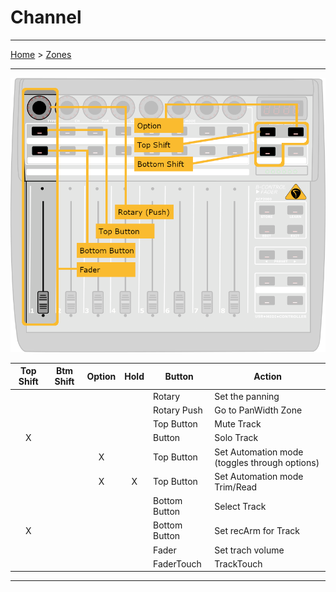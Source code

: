 # Channel

---

[Home](../) > [Zones](./)

---

![logo](../assets/zones-channel.png)     

| Top Shift | Btm Shift | Option    | Hold    | Button | Action |
|:---------:|:---------:|:---------:|:---------:|--------|--------|
|           |           |           |           | Rotary | Set the panning |
|           |           |           |           | Rotary Push | Go to PanWidth Zone |
|           |           |           |           | Top Button | Mute Track |
| X         |           |           |           |    Button | Solo Track |
|           |           | X         |           | Top Button | Set Automation mode (toggles through options) |
|           |           | X         | X         | Top Button | Set Automation mode Trim/Read |
|           |           |           |           | Bottom Button | Select Track |
| X         |           |           |           | Bottom Button | Set recArm for Track |
|           |           |           |           | Fader | Set trach volume |
|           |           |           |           | FaderTouch | TrackTouch |

---